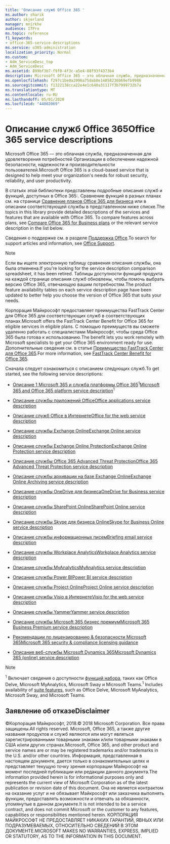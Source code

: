 ```yaml
---
title: 'Описание служб Office 365 '
ms.author: sharik
author: skjerland
manager: mnirkhe
audience: ITPro
ms.topic: reference
f1_keywords:
- office-365-service-descriptions
ms.service: o365-administration
localization_priority: Normal
ms.custom:
- Adm_ServiceDesc_top
- Adm_ServiceDesc
ms.assetid: 899bf3b7-f9f0-4f3c-a5e4-88f93f4373b4
description: Microsoft Office 365 — это облачная служба, предназначенная для удовлетворения потребностей Организации в обеспечении надежной безопасности, надежности и производительности пользователей.
ms.openlocfilehash: f297c1be0a2096a75dab8e14858236b69efb9986
ms.sourcegitcommit: f1322138cca22e4e1c640a31117f3b7999732b7a
ms.translationtype: MT
ms.contentlocale: ru-RU
ms.lasthandoff: 05/01/2020
ms.locfileid: "44002069"
---
```

# <a name="office-365-service-descriptions"></a><span data-ttu-id="ccb92-103">Описание служб Office 365</span><span class="sxs-lookup"><span data-stu-id="ccb92-103">Office 365 service descriptions</span></span> 

<span data-ttu-id="ccb92-104">Microsoft Office 365 — это облачная служба, предназначенная для удовлетворения потребностей Организации в обеспечении надежной безопасности, надежности и производительности пользователей.</span><span class="sxs-lookup"><span data-stu-id="ccb92-104">Microsoft Office 365 is a cloud-based service that is designed to help meet your organization's needs for robust security, reliability, and user productivity.</span></span> 
  
<span data-ttu-id="ccb92-p101">В статьях этой библиотеки представлены подробные описания служб и функций, доступных в Office 365:. Сравнение функций в разных планах см. на странице [Сравнение планов Office 365 для бизнеса](https://go.microsoft.com/fwlink/?LinkID=799177&amp;clcid=0x409) или в описании соответствующей службы в представленном ниже списке.</span><span class="sxs-lookup"><span data-stu-id="ccb92-p101">The topics in this library provide detailed descriptions of the services and features that are available with Office 365. To compare features across plans, see [Compare Office 365 for Business plans](https://go.microsoft.com/fwlink/?LinkID=799177&amp;clcid=0x409) or the relevant service description in the list below.</span></span> 
  
<span data-ttu-id="ccb92-107">Сведения о поддержке см. в разделе [Поддержка Office](https://support.office.com/).</span><span class="sxs-lookup"><span data-stu-id="ccb92-107">To search for support articles and information, see [Office Support](https://support.office.com/).</span></span>
  
> [!NOTE]
> <span data-ttu-id="ccb92-108">Если вы ищете электронную таблицу сравнения описания службы, она была отменена.</span><span class="sxs-lookup"><span data-stu-id="ccb92-108">If you're looking for the service description comparison spreadsheet, it has been retired.</span></span> <span data-ttu-id="ccb92-109">Таблицы доступности функций продукта на каждой странице описания служб обновлены, чтобы помочь выбрать версию Office 365, отвечающую вашим потребностям.</span><span class="sxs-lookup"><span data-stu-id="ccb92-109">The product feature availability tables on each service description page have been updated to better help you choose the version of Office 365 that suits your needs.</span></span> 
  
<span data-ttu-id="ccb92-110">Корпорация Майкрософт предоставляет преимущества FastTrack Center для Office 365 для соответствующих служб в соответствующих планах.</span><span class="sxs-lookup"><span data-stu-id="ccb92-110">Microsoft offers the FastTrack Center Benefit for Office 365 for eligible services in eligible plans.</span></span> <span data-ttu-id="ccb92-111">С помощью преимуществ вы сможете удаленно работать с специалистами Майкрософт, чтобы среда Office 365 была готова к использованию.</span><span class="sxs-lookup"><span data-stu-id="ccb92-111">The benefit lets you work remotely with Microsoft specialists to get your Office 365 environment ready for use.</span></span> <span data-ttu-id="ccb92-112">Дополнительные сведения см. в статье [Преимущество FastTrack Center для Office 365](https://docs.microsoft.com/fasttrack/O365-fasttrack-benefit-for-office-365).</span><span class="sxs-lookup"><span data-stu-id="ccb92-112">For more information, see [FastTrack Center Benefit for Office 365](https://docs.microsoft.com/fasttrack/O365-fasttrack-benefit-for-office-365).</span></span>
  
<span data-ttu-id="ccb92-113">Сначала следует ознакомиться с описанием следующих служб.</span><span class="sxs-lookup"><span data-stu-id="ccb92-113">To get started, see the following service descriptions:</span></span>
  
- <span data-ttu-id="ccb92-114">[Описание 1 Microsoft 365 и служба платформы Office 365](office-365-platform-service-description/office-365-platform-service-description.md)<sup>1</sup></span><span class="sxs-lookup"><span data-stu-id="ccb92-114">[Microsoft 365 and Office 365 platform service description](office-365-platform-service-description/office-365-platform-service-description.md)<sup>1</sup></span></span>

- [<span data-ttu-id="ccb92-115">Описание службы приложений Office</span><span class="sxs-lookup"><span data-stu-id="ccb92-115">Office applications service description</span></span>](office-applications-service-description/office-applications-service-description.md)

- [<span data-ttu-id="ccb92-116">Описание служб Office в Интернете</span><span class="sxs-lookup"><span data-stu-id="ccb92-116">Office for the web service description</span></span>](office-online-service-description/office-online-service-description.md)

- [<span data-ttu-id="ccb92-117">Описание службы Exchange Online</span><span class="sxs-lookup"><span data-stu-id="ccb92-117">Exchange Online service description</span></span>](exchange-online-service-description/exchange-online-service-description.md)

- [<span data-ttu-id="ccb92-118">Описание службы Exchange Online Protection</span><span class="sxs-lookup"><span data-stu-id="ccb92-118">Exchange Online Protection service description</span></span>](exchange-online-protection-service-description/exchange-online-protection-service-description.md)

- [<span data-ttu-id="ccb92-119">Описание службы Office 365 Advanced Threat Protection</span><span class="sxs-lookup"><span data-stu-id="ccb92-119">Office 365 Advanced Threat Protection service description</span></span>](office-365-advanced-threat-protection-service-description.md)

- [<span data-ttu-id="ccb92-120">Описание службы архивации на базе Exchange Online</span><span class="sxs-lookup"><span data-stu-id="ccb92-120">Exchange Online Archiving service description</span></span>](exchange-online-archiving-service-description/exchange-online-archiving-service-description.md)

- [<span data-ttu-id="ccb92-121">Описание службы OneDrive для бизнеса</span><span class="sxs-lookup"><span data-stu-id="ccb92-121">OneDrive for Business service description</span></span>](onedrive-for-business-service-description.md)

- [<span data-ttu-id="ccb92-122">Описание службы SharePoint Online</span><span class="sxs-lookup"><span data-stu-id="ccb92-122">SharePoint Online service description</span></span>](sharepoint-online-service-description/sharepoint-online-service-description.md)

- [<span data-ttu-id="ccb92-123">Описание службы Skype для бизнеса Online</span><span class="sxs-lookup"><span data-stu-id="ccb92-123">Skype for Business Online service description</span></span>](skype-for-business-online-service-description/skype-for-business-online-service-description.md)

- [<span data-ttu-id="ccb92-124">Описание службы информационных писем</span><span class="sxs-lookup"><span data-stu-id="ccb92-124">Briefing email service description</span></span>](briefing-service-description.md)

- [<span data-ttu-id="ccb92-125">Описание службы Workplace Analytics</span><span class="sxs-lookup"><span data-stu-id="ccb92-125">Workplace Analytics service description</span></span>](workplace-analytics-service-description.md)

- [<span data-ttu-id="ccb92-126">Описание службы MyAnalytics</span><span class="sxs-lookup"><span data-stu-id="ccb92-126">MyAnalytics service description</span></span>](mya-service-description.md)

- [<span data-ttu-id="ccb92-127">Описание службы Power BI</span><span class="sxs-lookup"><span data-stu-id="ccb92-127">Power BI service description</span></span>](power-bi-service-description.md)

- [<span data-ttu-id="ccb92-128">Описание службы Project Online</span><span class="sxs-lookup"><span data-stu-id="ccb92-128">Project Online service description</span></span>](project-online-service-description/project-online-service-description.md)

- [<span data-ttu-id="ccb92-129">Описание службы Visio в Интернете</span><span class="sxs-lookup"><span data-stu-id="ccb92-129">Visio for the web service description</span></span>](visio-online-service-description/visio-online-service-description.md)

- [<span data-ttu-id="ccb92-130">Описание службы Yammer</span><span class="sxs-lookup"><span data-stu-id="ccb92-130">Yammer service description</span></span>](yammer-service-description/yammer-service-description.md)

- [<span data-ttu-id="ccb92-131">Описание службы Microsoft 365 бизнес премиум</span><span class="sxs-lookup"><span data-stu-id="ccb92-131">Microsoft 365 Business Premium service description</span></span>](microsoft-365-service-descriptions/microsoft-365-business-service-description.md)

- [<span data-ttu-id="ccb92-132">Рекомендации по лицензированию & безопасности Microsoft 365</span><span class="sxs-lookup"><span data-stu-id="ccb92-132">Microsoft 365 security & compliance licensing guidance</span></span>](microsoft-365-service-descriptions/microsoft-365-tenantlevel-services-licensing-guidance/microsoft-365-security-compliance-licensing-guidance.md)

- [<span data-ttu-id="ccb92-133">Описание веб-службы Microsoft Dynamics 365</span><span class="sxs-lookup"><span data-stu-id="ccb92-133">Microsoft Dynamics 365 (online) service description</span></span>](microsoft-dynamics-365-online-service-description.md)

> [!NOTE]
> <span data-ttu-id="ccb92-134"><sup>1</sup> Включает сведения о доступности [функций набора](https://docs.microsoft.com/office365/servicedescriptions/office-365-platform-service-description/office-365-suite-features), таких как Office Delve, Microsoft MyAnalytics, Microsoft Sway и Microsoft Teams.</span><span class="sxs-lookup"><span data-stu-id="ccb92-134"><sup>1</sup> Includes availability of [suite features](https://docs.microsoft.com/office365/servicedescriptions/office-365-platform-service-description/office-365-suite-features), such as Office Delve, Microsoft MyAnalytics, Microsoft Sway, and Microsoft Teams.</span></span>
  
## <a name="disclaimer"></a><span data-ttu-id="ccb92-135">Заявление об отказе</span><span class="sxs-lookup"><span data-stu-id="ccb92-135">Disclaimer</span></span>

<span data-ttu-id="ccb92-136">&copy;Корпорация Майкрософт, 2018.</span><span class="sxs-lookup"><span data-stu-id="ccb92-136">&copy; 2018 Microsoft Corporation.</span></span> <span data-ttu-id="ccb92-137">Все права защищены.</span><span class="sxs-lookup"><span data-stu-id="ccb92-137">All rights reserved.</span></span> <span data-ttu-id="ccb92-138">Microsoft, Office 365, а также другие названия продуктов и служб являются или могут являться зарегистрированными товарными знаками и/или товарными знаками в США и/или других странах.</span><span class="sxs-lookup"><span data-stu-id="ccb92-138">Microsoft, Office 365, and other product and service names are or may be registered trademarks and/or trademarks in the U.S. and/or other countries.</span></span> <span data-ttu-id="ccb92-139">Информация, представленная в настоящем документе, дается только в ознакомительных целях и представляет текущую точку зрения корпорации Майкрософт на момент последней публикации или редакции данного документа.</span><span class="sxs-lookup"><span data-stu-id="ccb92-139">The information provided herein is for informational purposes only and represents the current view of Microsoft Corporation as of the latest publication or revision date of this document.</span></span> <span data-ttu-id="ccb92-140">Она не является контрактом на оказание услуг и не обязывает Майкрософт или заказчика выполнять функции, предоставлять возможности и отвечать за обязанности, упомянутые в данном документе.</span><span class="sxs-lookup"><span data-stu-id="ccb92-140">It is not intended to be a service contract, and does not commit Microsoft or the customer to any features, capabilities or responsibilities mentioned herein.</span></span> <span data-ttu-id="ccb92-141">КОРПОРАЦИЯ МАЙКРОСОФТ НЕ ПРЕДОСТАВЛЯЕТ НИКАКИХ ГАРАНТИЙ, ЯВНЫХ ИЛИ ПОДРАЗУМЕВАЕМЫХ, ОТНОСИТЕЛЬНО СВЕДЕНИЙ В ЭТОМ ДОКУМЕНТЕ.</span><span class="sxs-lookup"><span data-stu-id="ccb92-141">MICROSOFT MAKES NO WARRANTIES, EXPRESS, IMPLIED OR STATUTORY, AS TO THE INFORMATION IN THIS DOCUMENT.</span></span>
 